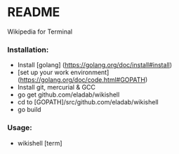 # README #

Wikipedia for Terminal

### Installation: ###

* Install [golang] (https://golang.org/doc/install#install)
* [set up your work environment] (https://golang.org/doc/code.html#GOPATH)
* Install git, mercurial & GCC
* go get github.com/eladab/wikishell
* cd to [GOPATH]/src/github.com/eladab/wikishell
* go build

### Usage: ###

* wikishell [term]
